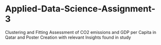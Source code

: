 # Applied-Data-Science-Assignment-3
Clustering and Fitting Assessment of CO2 emissions and GDP per Capita in Qatar and Poster Creation with relevant Insights found in study

